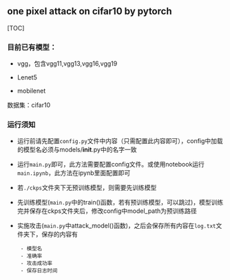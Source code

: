 ## one pixel attack on cifar10 by pytorch

[TOC]


### 目前已有模型：

- vgg，包含vgg11,vgg13,vgg16,vgg19

- Lenet5

- mobilenet

数据集：cifar10

### 运行须知

- 运行前请先配置`config.py`文件中内容（只需配置此内容即可），config中加载的模型名必须与models/__init__.py中的名字一致

- 运行`main.py`即可，此方法需要配置config文件。或使用notebook运行`main.ipynb`，此方法在ipynb里面配置即可

- 若`./ckps`文件夹下无预训练模型，则需要先训练模型

- 先训练模型(`main.py`中的train()函数，若有预训练模型，可以跳过)，模型训练完并保存在ckps文件夹后，修改config中model_path为预训练路径

- 实施攻击(`main.py`中attack_model()函数)，之后会保存所有内容在`log.txt`文件夹下，保存的内容有
       
       - 模型名
       - 准确率
       - 攻击成功率
       - 保存日志时间
